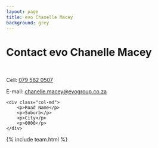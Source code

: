 ```yaml
---
layout: page
title: evo Chanelle Macey
background: grey
---
```

<div class="col-lg-12 text-center">
	<h1 class="section-heading text-uppercase">Contact evo Chanelle Macey</h1>
</div>

<br>

<div class="container contact-us">
  <div class="row">

  <div class="col-md">
		<!-- <p>Tel: <a href="tel:+27210232228"> 079 485 5355</a></p> -->
		<p>Cell: <a href="tel:+27795620507">079 562 0507</a></p>
		<p>E-mail: <a href="mailto:chanelle.macey@evogroup.co.za?subject=Mail from evo Website">chanelle.macey@evogroup.co.za</a></p>
    </div>

    <div class="col-md">
		<p>Road Name</p>
		<p>Suburb</p>
		<p>City</p>
		<p>0000</p>
    </div>
    
  </div>

</div>

{% include team.html %}


